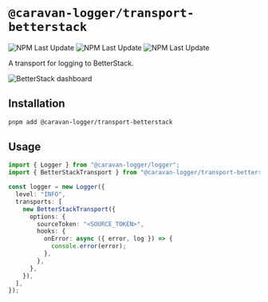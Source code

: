 # `@caravan-logger/transport-betterstack`

![NPM Last Update](https://img.shields.io/npm/v/@caravan-logger/transport-betterstack) ![NPM Last Update](https://img.shields.io/npm/last-update/@caravan-logger/transport-betterstack) ![NPM Last Update](https://img.shields.io/npm/l/@caravan-logger/transport-betterstack)

A transport for logging to BetterStack.

![BetterStack dashboard](https://i.imgur.com/WxibpAy.png)

## Installation

```bash
pnpm add @caravan-logger/transport-betterstack
```

## Usage

```typescript
import { Logger } from "@caravan-logger/logger";
import { BetterStackTransport } from "@caravan-logger/transport-betterstack";

const logger = new Logger({
  level: "INFO",
  transports: [
    new BetterStackTransport({
      options: {
        sourceToken: "<SOURCE_TOKEN>",
        hooks: {
          onError: async ({ error, log }) => {
            console.error(error);
          },
        },
      },
    }),
  ],
});
```

